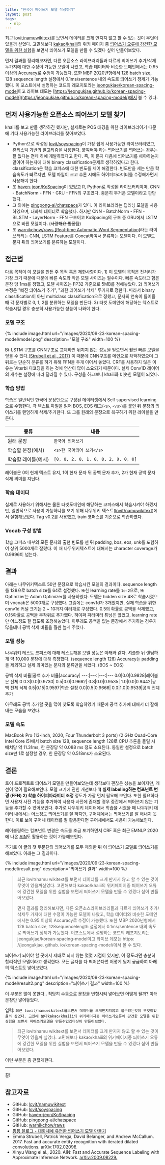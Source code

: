 ```yaml
---
title: "한국어 띄어쓰기 모델 작성하기"
layout: post
tags:
  - nlp
---
```


최근 [lovit/namuwikitext](https://github.com/lovit/namuwikitext)를 보면서 데이터를 크게 만지지 않고 할 수 있는 것이 무엇이 있을까 싶었다. 고민해보다 [kakao/khaiii](https://github.com/kakao/khaiii)의 위키 페이지 중 [띄어쓰기 오류에 강건한 모델을 위한 실험](https://github.com/kakao/khaiii/wiki/띄어쓰기-오류에-강건한-모델을-위한-실험)을 보면서 띄어쓰기 모델을 만들 수 있겠다 싶어 만들어보았다.

먼저 결과를 정리해보자면, 다른 오픈소스 라이브러리들과 다르게 띄어쓰기 추가/삭제 두가지에 대한 수정이 가능한 모델이 나왔고, 학습 데이터와 비슷한 도메인에서는 0.95 이상의 Accuracy로 수정이 가능했다. 또한 MBP 2020년형에서 128 batch size, 128 sequence length 설정에서 0.1ms/sentence 내의 속도로 띄어쓰기 정제가 가능했다. 이 포스트에서 설명하는 코드의 레포지토리는 [jeongukjae/korean-spacing-model](https://github.com/jeongukjae/korean-spacing-model)이고 라이브 데모는 [https://jeongukjae.github.io/korean-spacing-model/](https://jeongukjae.github.io/korean-spacing-model/)에서 볼 수 있다.

## 먼저 사용가능한 오픈소스 띄어쓰기 모델 찾기

khaiii를 보고 만들 생각하긴 했지만, 실제로는 POS 태깅을 위한 라이브러리이기 때문에 기타 사용가능한 라이브러리를 찾아보았다.

* Python으로 작성된 [lovit/soyspacing](https://github.com/lovit/soyspacing)이 가장 쉽게 사용가능한 라이브러리였고, 휴리스틱 기반의 알고리즘을 사용한다. 붙여써야 하는 띄어쓰기를 띄어쓰는 경우는 잘 없다는 전제 하에 개발하였다고 한다. 즉, 이 문자 다음에 띄어쓰기를 해야하는지 말아야 하는지에 대해 binary classification문제로 생각하였다고 한다. classification은 학습 코퍼스에 대한 빈도를 세어 해결한다. 빈도만을 세는 만큼 학습속도가 빠르지만, 모델 파일이 크고 추론 시에도 하이퍼파라미터를 수정해가면서 사용해야 한다.
* 또 [haven-jeon/KoSpacing](https://github.com/haven-jeon/KoSpacing)이 있었고 R, Python로 작성된 라이브러리이며, CNN - BatchNorm - FFN - GRU - FFN의 구조였다. 충분히 무거운 모델이라고 판단했다.
* 그 외에는 [pingpong-ai/chatspace](https://github.com/pingpong-ai/chatspace)가 있다. 이 라이브러리는 딥러닝 모델을 사용하였으며, 대화체 데이터로 학습했다. 하지만 CNN - BatchNorm - FFN - BiLSTM - LayerNorm - FFN 구조이고 KoSpacing의 구조 중 GRU에서 LSTM으로 바뀐 모델이다. (~~사랑해요 핑퐁팀~~)
* 또 [warnikchow/raws [Real-time Automatic Word Segmentation]](https://github.com/warnikchow/raws)라는 라이브러리는 CNN, LSTM Feature를 Concat하여서 분류하는 모델이다. 이 모델도 문자 뒤의 띄어쓰기를 분류하는 모델이다.

## 접근법

다음 목적이 이 모델을 만든 주 목적 혹은 제한사항이다. 1) 이 모델의 목적은 전처리가 가장 크기 때문에 때문에 빠른 속도와 작은 모델 사이즈는 필수이다. 빠른 속도라고 함은 문장 당 1ms를 정했고, 모델 사이즈는 FP32 기준으로 5MB를 정해놓았다. 2) 띄어쓰기 수정은 "빠진 띄어쓰기 추가", "과한 띄어쓰기 삭제" 두가지로 정한다. 따라서 binary classification이 아닌 multiclass classification으로 정했고, 문자의 연속이 들어올 때 각 문자별로 0, 1, 2를 분류하는 모델을 만든다. 3) 타겟 도메인에 해당하는 텍스트로 학습시킬 경우 충분히 사용가능한 성능이 나와야 한다.

### 모델 구조

{% include image.html url="/images/2020/09-23-korean-spacing-model/model.png" description="모델 구조" width=100 %}

Bi-LSTM 구조를 CNN구조로 교체하면 뒤지지 않는 성능을 얻으면서 훨씬 빠른 모델을 얻을 수 있다.([Strubell et al., 2017](https://arxiv.org/abs/1702.02098)) 이 때문에 CNN구조를 메인으로 채택하였으며 그 뒤로는 단순히 분류를 하기 위해 FFN을 두개 이어서 놓았다. CRF를 사용하지 않은 이유는 Viterbi 디코딩을 하는 것에 연산이 많이 소요되기 때문이다. 실제 Conv1D 레이어의 개수는 설정에 따라 달라질 수 있다. 구성을 하고보니 khaiii와 비슷한 모델이 되었다.

### 학습 방법

학습은 일반적인 한국어 문장만으로 구성된 데이터셋에서 Self supervised learning으로 수행한다. 각 텍스트 파일을 읽어 BOS, EOS 태그(`<s>`, `</s>`)를 붙인 뒤 문장의 띄어쓰기를 랜덤하게 삭제/추가한다. 또 그를 원래의 문장으로 복구하기 위한 레이블을 만든다.

종류|내용
---|---
원래 문장| `한국어 띄어쓰기`
학습할 문장(예시)| `<s>한 국어띄어 쓰기</s>`
학습할 레이블(예시)| `[0, 0, 2, 0, 1, 0, 0, 2, 0, 0, 0]`

레이블은 0이 현재 텍스트 유지, 1이 현재 문자 뒤 공백 문자 추가, 2가 현재 공백 문자 삭제 의미를 지닌다.

### 학습 데이터

실제로 사용하기 위해서는 물론 타겟도메인에 해당하는 코퍼스에서 학습시켜야 하겠지만, 일반적으로 사용이 가능하냐를 보기 위해 나무위키 텍스트([lovit/namuwikitext](https://github.com/lovit/namuwikitext))에서 실험해보았다. Tag v0.2를 사용했고, train 코퍼스를 기준으로 학습하였다.

### Vocab 구성 방법

학습 코퍼스 내부의 모든 문자의 출현 빈도를 센 뒤 padding, bos, eos, unk를 포함하여 상위 5000개로 잘랐다. 이 때 나무위키텍스트에 대해서는 character coverage가 0.9996이 넘는다.

## 결과

아래는 나무위키텍스트 50만 문장으로 학습시킨 모델의 결과이다. sequence length를 128으로 batch size를 64로 설정했다. 또한 learning rate를 `1e-2`으로, 또 Optimzier는 Adam Optimizer를 사용하였다. 모델은 hidden size 48로 학습시켰으며 vocoab은 5000개로 구성했다. 그림에는 conv1d가 3개있지만, 실제 학습을 위한 conv1d 커널 크기는 2 ~ 10까지 여러개로 구성했다. 0.5의 확률로 공백을 삭제했고, 0.15확률로 공백을 무작위로 추가했다. 하이퍼 파라미터 튜닝은 없었고, learning rate만 어느정도 잘 잡도록 조정해놓았다. 아무래도 공백을 없는 문장에서 추가하는 경우가 많을테니 공백 삭제 비율을 훨씬 높게 주었다.

### 모델 성능

나무위키 테스트 코퍼스에 대해 테스트해본 모델 성능은 아래와 같다. 셔플한 뒤 랜덤하게 약 10,000 문장에 대해 측정했다. (sequence length 128) Accuracy는 padding을 제외하고 실제 의미있는 문자의 분류만을 세었다. (BOS ~ EOS)

공백 삭제 비율|공백 추가 비율|accuracy|
---:|---:|---:|---
0.0|0.0|0.9828|레이블은 전체 0
0.3|0.0|0.9730|
0.5|0.0|0.9662|
0.8|0.0|0.9535|
1.0|0.0|0.9442|공백 전체 삭제
0.5|0.15|0.9597|학습 설정
0.0|0.5|0.9666|
0.0|1.0|0.9539|공백 전체 추가

아무래도 공백 추가할 곳을 많이 찾도록 학습하였기 때문에 공백 추가에 대해서 더 잘해내는 모습을 보였다.

### 모델 속도

MacBook Pro (13-inch, 2020, Four Thunderbolt 3 ports) (2 GHz Quad-Core Intel Core i5)에서 batch size 128, sequence length 128로 CPU 추론을 돌릴 시 배치당 약 11.31ms, 한 문장당 약 0.088 ms 정도 소요된다. 동일한 설정으로 batch size만 1로 설정할 경우, 한 문장당 약 0.518ms가 소요된다.

## 결론

토이 프로젝트로 띄어쓰기 모델을 만들어보았는데 생각보다 괜찮은 성능을 보이지만, 개선이 많이 필요해보인다. 모델 크기에 관한 개선보다 **1) 실제 labeling하는 컴포넌트 변경 (FFN) 2) 학습 하이퍼파라미터 조정** 정도가 가장 먼저 필요해 보인다. 또한 필요하다면 사용자 사전 기능을 추가하여 사용자 사전에 존재할 경우 중간에서 띄어쓰지 않는 기능을 추가할 수 있어보인다. 추가로 나무위키 데이터에서 학습을 시켰을 때 나무위키 데이터 내에서는 어느정도 띄어쓰기를 잘 하지만, 구어체에서는 띄어쓰기를 잘 해내지 못한다. 이로 보아 구어체 데이터를 잘 활용한다면 구어체에서도 사용이 가능해보인다.

레이블링하는 컴포넌트 변경은 속도를 조금 포기하면서 CRF 혹은 최근 EMNLP 2020에 나온 [AIN](https://arxiv.org/pdf/2009.08229.pdf)도 활용하는 것이 가능해보인다.

추가로 이 글의 첫 두문단의 띄어쓰기를 모두 제외한 뒤 이 띄어쓰기 모델로 띄어쓰기를 해보았다. 아래는 그 결과이다.

{% include image.html url="/images/2020/09-23-korean-spacing-model/result.png" description="띄어쓰기 결과" width=100 %}

> 최근 lovit/namu wikitext를 보면서 데이터를 크게 만지지 않고 할 수 있는 것이 무엇이 있을까싶었다. 고민해보다 kakao/khaiii의 위키페이지중 띄어쓰기 오류에 강건한 모델을 위한 실험을 보면서 띄어쓰기 모델을 만들 수 있겠다 싶어 만들어보았다.
>
> 먼저 결과를 정리해보자면, 다른 오픈소스라이브러리들과 다르게 띄어쓰기 추가/삭제두 가지에 대한 수정이 가능한 모델이 나왔고, 학습 데이터와 비슷한 도메인에서는 0.95 이상의 Accuracy로 수정이 가능했다. 또한 MBP 2020년형에서 128 batch size, 128sequencelength 설정에서 0.1ms/sentence 내의 속도로 띄어쓰기 정제가 가능했다. 이포스트에서 설명하는 코드의 레포지토리는 jeongukjae/korean-spacing-model이고 라이브 데모는 https: //jeongukjae. github. io/korean-spacing-model/에서 볼 수 있다.

띄어쓰기 되어야 할 곳에서 제대로 되지 않는 몇몇 지점이 있지만, 이 정도라면 충분히 합리적인 모델이라고 생각한다. 모든 글자를 다 띄어쓴다면 어떻게 될지 궁금하여 아래의 텍스트도 넣어보았다.

{% include image.html url="/images/2020/09-23-korean-spacing-model/result2.png" description="띄어쓰기 결과" width=100 %}

이 부분은 많이 못한다.. 적당히 수동으로 문장을 변형시켜 넣어보면 어떻게 될까? 아래 문장만 넣어놓았다.

입력: `최근 lovit/namuwikitext를보면서 데이터를 크게만지지않고 할수있는것이 무엇이있을까 싶었다. 고민해 보다kakao/khaiii의 위키페이지중 띄어쓰기오류에 강건한 모델을 위한 실험을 보면서 띄어쓰기모델을 만들수있겠다싶어 만들어보았다.`

> 최근 lovit/namu wikitext를 보면서 데이터를 크게 만지지 않고 할 수 있는 것이 무엇이 있을까 싶었다. 고민해보다 kakao/khaiii의 위키페이지중 띄어쓰기 오류에 강건한 모델을 위한 실험을 보면서 띄어쓰기 모델을 만들 수 있겠다 싶어 만들어보았다.

이런 부분은 좀 괜찮게한다.

---

끝!

## 참고자료

* GitHub: [lovit/namuwikitext](https://github.com/lovit/namuwikitext)
* GitHub: [lovit/soyspacing](https://github.com/lovit/soyspacing)
* GitHub: [haven-jeon/KoSpacing](https://github.com/haven-jeon/KoSpacing)
* GitHub: [pingpong-ai/chatspace](https://github.com/pingpong-ai/chatspace)
* GitHub: [warnikchow/raws](https://github.com/warnikchow/raws)
* [핑퐁 블로그 - 대화체에 유연한 띄어쓰기 모델 만들기](https://blog.pingpong.us/spacing/)
* Emma Strubell, Patrick Verga, David Belanger, and Andrew McCallum. 2017. Fast and accurate entity recognition with iterated dilated convolutions. [arXiv:1702.02098.](https://arxiv.org/abs/1702.02098)
* Xinyu Wang el al., 2020. AIN: Fast and Accurate Sequence Labeling with Approximate Inference Network. [arXiv:2009.08229.](https://arxiv.org/abs/2009.08229)
